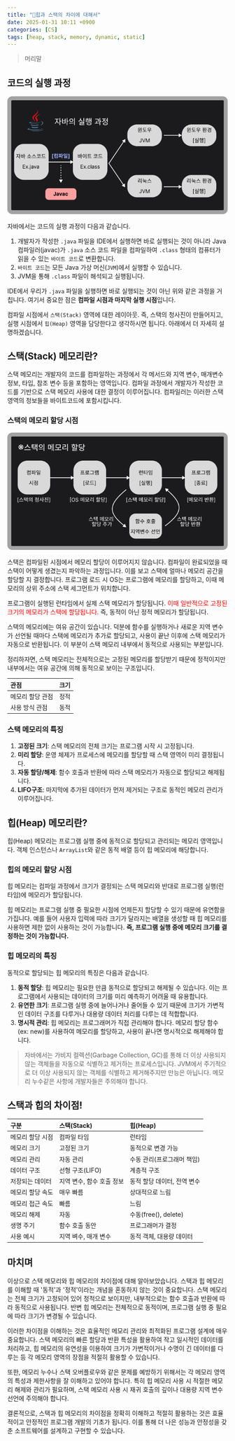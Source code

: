 ```yaml
---
title: "💬힙과 스택의 차이에 대해서"
date: 2025-01-31 10:11 +0900
categories: [CS]
tags: [heap, stack, memory, dynamic, static]
---
```


> 머리말 

## 코드의 실행 과정 

![java_operation_process.png](https://github.com/Euihyunee/euihyunee.github.io/blob/main/_posts/img/java_operation_process.png?raw=true)

자바에서는 코드의 실행 과정이 다음과 같습니다. 

1. 개발자가 작성한 `.java` 파일을 IDE에서 실행하면 바로 실행되는 것이 아니라 Java 컴파일러(javac)가 `.java` 소스 코드 파일을 컴파일하여 `.class` 형태의 컴퓨터가 읽을 수 있는 `바이트 코드`로 변환합니다.
2. `바이트 코드`는 모든 Java 가상 머신(`JVM`)에서 실행할 수 있습니다. 
3. JVM을 통해 `.class` 파일이 해석되고 실행됩니다. 

IDE에서 우리가 `.java` 파일을 실행하면 바로 실행되는 것이 아닌 위와 같은 과정을 거칩니다. 여기서 중요한 점은 **컴파일 시점과 마지막 실행 시점**입니다. 

컴파일 시점에서 `스택(Stack)` 영역에 대한 레이아웃. 즉, 스택의 청사진이 만들어지고, 실행 시점에서 `힙(Heap)` 영역을 담당한다고 생각하시면 됩니다. 아래에서 더 자세히 설명하겠습니다.

## 스택(Stack) 메모리란?

스택 메모리는 개발자의 코드를 컴파일하는 과정에서 각 메서드와 지역 변수, 매개변수 정보, 타입, 참조 변수 등을 포함하는 영역입니다. 컴파일 과정에서 개발자가 작성한 코드를 기반으로 스택 메모리 사용에 대한 결정이 이루어집니다. 컴파일러는 이러한 스택 영역의 정보들을 바이트코드에 포함시킵니다.

### 스택의 메모리 할당 시점

![stack_memory_assignment.png](https://github.com/Euihyunee/euihyunee.github.io/blob/main/_posts/img/stack_memory_assignment.png?raw=true)

스택은 컴파일된 시점에서 메모리 할당이 이루어지지 않습니다. 컴파일이 완료되었을 때 스택이 어떻게 생겼는지 파악하는 과정입니다. 이를 보고 스택에 얼마나 메모리 공간을 할당할 지 결정합니다. 프로그램 로드 시 OS는 프로그램에 메모리를 할당하고, 이때 메모리의 상위 주소에 스택 세그먼트가 위치합니다. 

프로그램이 실행된 런타임에서 실제 스택 메모리가 할당됩니다. <span style ="color:red">이때 일반적으로 고정된 크기의 메모리가 스택에 할당됩니다.</span> 즉, 동적이 아닌 정적 메모리가 할당됩니다. 

스택의 메모리에는 여유 공간이 있습니다. 덕분에 함수를 실행하거나 새로운 지역 변수가 선언될 때마다 스택에 메모리가 추가로 할당되고, 사용이 끝난 이후에 스택 메모리가 자동으로 반환됩니다. 이 부분이 스택 메모리 내부에서 동적으로 사용되는 부분입니다.

정리하자면, 스택 메모리는 전체적으로는 고정된 메모리를 할당받기 때문에 정적이지만 내부에서는 여유 공간에 의해 동적으로 보이는 구조입니다. 

|관점|크기|
|:--|:--|
|메모리 할당 관점|정적|
|사용 방식 관점|동적|

### 스택 메모리의 특징 

1. **고정된 크기**: 스택 메모리의 전체 크기는 프로그램 시작 시 고정됩니다.
2. **미리 할당**: 운영 체제가 프로세스에 메모리를 할당할 때 스택 영역이 미리 결정됩니다. 
3. **자동 할당/해제**: 함수 호출과 반환에 따라 스택 메모리가 자동으로 할당되고 해제됩니다.
4. **LIFO구조**: 마지막에 추가된 데이터가 먼저 제거되는 구조로 동적인 메모리 관리가 이루어집니다.

## 힙(Heap) 메모리란?

힙(Heap) 메모리는 프로그램 실행 중에 동적으로 할당되고 관리되는 메모리 영역입니다. 객체 인스턴스나 `ArrayList`와 같은 동적 배열 등이 힙 메모리에 해당합니다. 

### 힙의 메모리 할당 시점

힙 메모리는 컴파일 과정에서 크기가 결정되는 스택 메모리와 반대로 프로그램 실행(런타임)에 메모리가 할당됩니다. 

힙 메모리는 프로그램 실행 중 필요한 시점에 언제든지 할당할 수 있기 때문에 유연함을 가집니다. 예를 들어 사용자 입력에 따라 크기가 달라지는 배열을 생성할 때 힙 메모리를 사용하면 제한 없이 사용하는 것이 가능합니다. **즉, 프로그램 실행 중에 메모리 크기를 결정하는 것이 가능합니다.**

### 힙 메모리의 특징

동적으로 할당되는 힙 메모리의 특징은 다음과 같습니다. 

1. **동적 할당**: 힙 메모리는 필요한 만큼 동적으로 할당되고 해제될 수 있습니다. 이는 프로그램에서 사용되는 데이터의 크기를 미리 예측하기 어려울 때 유용합니다.
2. **유연한 크기**: 프로그램 실행 중에 늘어나거나 줄어들 수 있기 때문에 크기가 가변적인 데이터 구조를 다루거나 대용량 데이터 처리를 다루는 데 적합합니다.
3. **명시적 관리**: 힙 메모리는 프로그래머가 직접 관리해야 합니다. 메모리 할당 함수(ex: new)를 사용하여 메모리를 할당하고, 사용이 끝나면 명시적으로 해제해야 합니다.

> 자바에서는 가비지 컬렉션(Garbage Collection, GC)를 통해 더 이상 사용되지 않는 객체들을 자동으로 식별하고 제거하는 프로세스입니다. JVM에서 주기적으로 더 이상 사용되지 않는 객체를 식별하고 제거해주지만 만능은 아닙니다. 메모리 누수같은 사항에 개발자들은 주의해야 합니다.

## 스택과 힙의 차이점!

|구분|스택(Stack)|힙(Heap)|
|:--|:--|:--|
|메모리 할당 시점|컴파일 타임|런타임|
|메모리 크기|고정된 크기|동적으로 변경 가능|
|메모리 관리|자동 관리|수동 관리(프로그래머 책임)|
|데이터 구조|선형 구조(LIFO)|계층적 구조|
|저장되는 데이터|지역 변수, 함수 호출 정보|동적 할당 데이터, 전역 변수|
|메모리 할당 속도|매우 빠름|상대적으로 느림|
|메모리 접근 속도|빠름|느림|
|메모리 해제|자동|수동(free(), delete)|
|생명 주기|함수 호출 동안|프로그래머가 결정|
|사용 예시|지역 벼수, 매개 변수|동적 객체, 대용량 데이터|

## 마치며 

이상으로 스택 메모리와 힙 메모리의 차이점에 대해 알아보았습니다. 스택과 힙 메모리를 이해할 때 '동적'과 '정적'이라는 개념을 혼동하지 않는 것이 중요합니다. 스택 메모리는 전체 크기가 고정되어 있어 정적으로 보이지만, 내부적으로는 함수 호출과 반환에 따라 동적으로 사용됩니다. 반변 힙 메모리는 전체적으로 동적이며, 프로그램 실행 중 필요에 따라 크기가 변경될 수 있습니다. 

이러한 차이점을 이해하는 것은 효율적인 메모리 관리와 최적화된 프로그램 설계에 매우 중요합니다. 스택 메모리의 빠른 할당과 반환 특성을 활용하여 작고 일시적인 데이터를 처리하고, 힙 메모리의 유연성을 이용하여 크기가 가변적이거나 수명이 긴 데이터를 다루는 등 각 메모리 영역의 장점을 적절히 활용할 수 있습니다. 

또한, 메모리 누수나 스택 오버플로우와 같은 문제를 예방하기 위해서는 각 메모리 영역의 특성과 제한사항을 잘 이해하고 있어야 합니다. 특히 힙 메모리 사용 시 적절한 메모리 해제와 관리가 필요하며, 스택 메모리 사용 시 재귀 호출의 깊이나 대용량 지역 변수 선언에 주의해야 합니다. 

결론적으로, 스택과 힙 메모리의 차이점을 정확히 이해하고 적절히 활용하는 것은 효율적이고 안정적인 프로그램 개발의 기초가 됩니다. 이를 통해 더 나은 성능과 안정성을 갖춘 소프트웨어를 설계하고 구현할 수 있습니다.